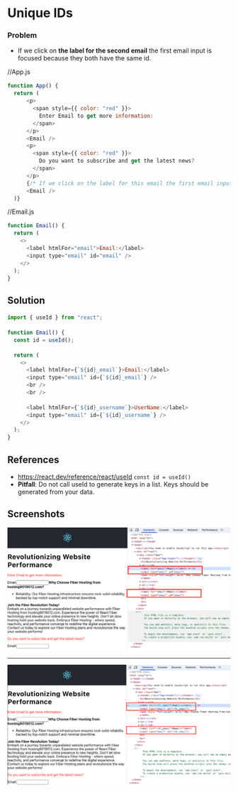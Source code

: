 # Unique IDs

### Problem

- If we click on **the label for the second email** the first email input is focused because they both have the same id.

//App.js

```js
function App() {
  return (
      <p>
        <span style={{ color: "red" }}>
          Enter Email to get more information:
        </span>
      </p>
      <Email />
      <p>
        <span style={{ color: "red" }}>
          Do you want to subscribe and get the latest news?
        </span>
      </p>
      {/* If we click on the label for this email the first email input is focused because they both have the same id */}
      <Email />
  )}
```

//Email.js

```js
function Email() {
  return (
    <>
      <label htmlFor="email">Email:</label>
      <input type="email" id="email" />
    </>
  );
}
```

## Solution

```js
import { useId } from "react";

function Email() {
  const id = useId();

  return (
    <>
      <label htmlFor={`${id}_email`}>Email:</label>
      <input type="email" id={`${id}_email`} />
      <br />
      <br />

      <label htmlFor={`${id}_username`}>UserName:</label>
      <input type="email" id={`${id}_username`} />
    </>
  );
}
```

## References

- https://react.dev/reference/react/useId
  `const id = useId()`
- **Pitfall**: Do not call useId to generate keys in a list. Keys should be generated from your data.

## Screenshots

![](./screen1.png)

<hr />

![](./screen2.png)
